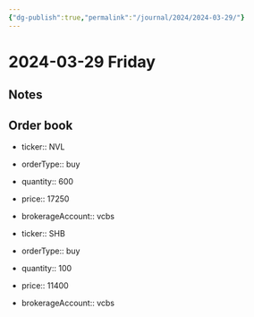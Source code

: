 ```yaml
---
{"dg-publish":true,"permalink":"/journal/2024/2024-03-29/"}
---
```


# 2024-03-29 Friday

## Notes

## Order book

- ticker:: NVL
- orderType:: buy
- quantity:: 600
- price:: 17250
- brokerageAccount:: vcbs

- ticker:: SHB
- orderType:: buy
- quantity:: 100
- price:: 11400
- brokerageAccount:: vcbs